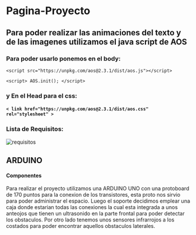 # Pagina-Proyecto

## Para poder realizar las animaciones del texto y de las imagenes utilizamos el java script de AOS

### Para poder usarlo ponemos en el body:

 `<script src="https://unpkg.com/aos@2.3.1/dist/aos.js"></script>`

`<script>
  AOS.init();
</script>`

### y En el Head para el css:

#### `< link href="https://unpkg.com/aos@2.3.1/dist/aos.css" rel="stylesheet" >`

### Lista de Requisitos: 

![requisitos](https://user-images.githubusercontent.com/108817479/200419859-c31e6fc5-8af0-4828-976a-3a989d5fcb11.PNG)

## ARDUINO

#### Componentes
Para realizar el proyecto utilizamos una ARDUINO UNO con una protoboard de 170 puntos para la conexion de los transistores, esta proto nos sirvio para poder administrar el espacio. Luego el soporte decidimos emplear una caja donde estarian todas las conexiones la cual esta integrada a unos anteojos que tienen un ultrasonido en la parte frontal para poder detectar los obstaculos. Por otro lado tenemos unos sensores infrarrojos a los costados para poder encontrar aquellos obstaculos laterales.
